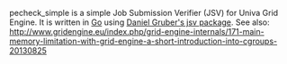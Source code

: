 pecheck\_simple is a simple Job Submission Verifier (JSV) for Univa Grid Engine.
It is written in [Go](https://golang.org) using [Daniel Gruber's jsv package](https://github.com/dgruber/jsv). See also: http://www.gridengine.eu/index.php/grid-engine-internals/171-main-memory-limitation-with-grid-engine-a-short-introduction-into-cgroups-20130825


